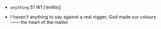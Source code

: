 - `anything` S1 W1 [ˈeniθɪŋ]



-  I haven't anything to say against a real nigger, God made our colours —— the heart of the matter